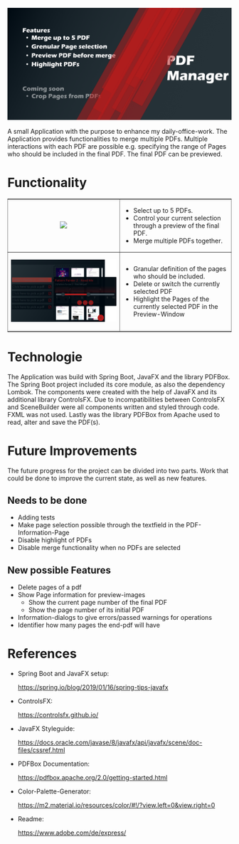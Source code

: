 ![](images/Banner.png)

A small Application with the purpose to enhance my daily-office-work. The Application provides functionalities
to merge multiple PDFs. Multiple interactions with each PDF are possible e.g. specifying
the range of Pages who should be included in the final PDF.
The final PDF can be previewed.

# Functionality

<table border="10" frame="hsides">
  <tr>
  <td width="50%" align="center">

  ![](images/Merge.gif)

  </td>
  <td>
  <ul>
  <li>Select up to 5 PDFs.</li>
  <li>Control your current selection through a preview of the final PDF.</li>
  <li>Merge multiple PDFs together.</li>
  </ul>
  </td>
  </tr>

  <tr>
  <td width="50%" align="center">

![](images/Pdf-Information.png)

  </td>
  <td>
  <ul>
  <li>Granular definition of the pages who should be included.</li>
  <li>Delete or switch the currently selected PDF</li>
  <li>Highlight the Pages of the currently selected PDF in the Preview-Window</li>
  </ul>
  </td>
  </tr>
</table>

# Technologie

The Application was build with Spring Boot, JavaFX and the library PDFBox.
The Spring Boot project included its core module, as also the dependency Lombok.
The components were created with the help of JavaFX and its additional library ControlsFX.
Due to incompatibilities between ControlsFX and SceneBuilder were all components written and styled through code. FXML was not used.
Lastly was the library PDFBox from Apache used to read, alter and save the PDF(s).

# Future Improvements

The future progress for the project can be divided into two parts. Work that could be done to improve the current state,
as well as new features.

## Needs to be done
- Adding tests
- Make page selection possible through the textfield in the PDF-Information-Page
- Disable highlight of PDFs
- Disable merge functionality when no PDFs are selected

## New possible Features
- Delete pages of a pdf
- Show Page information for preview-images
    - Show the current page number of the final PDF
    - Show the page number of its initial PDF
- Information-dialogs to give errors/passed warnings for operations
- Identifier how many pages the end-pdf will have

    
# References

- Spring Boot and JavaFX setup:
  
  https://spring.io/blog/2019/01/16/spring-tips-javafx

- ControlsFX:

  https://controlsfx.github.io/

- JavaFX Styleguide:

  https://docs.oracle.com/javase/8/javafx/api/javafx/scene/doc-files/cssref.html

- PDFBox Documentation:

  https://pdfbox.apache.org/2.0/getting-started.html

- Color-Palette-Generator:

  https://m2.material.io/resources/color/#!/?view.left=0&view.right=0

- Readme:

  https://www.adobe.com/de/express/
